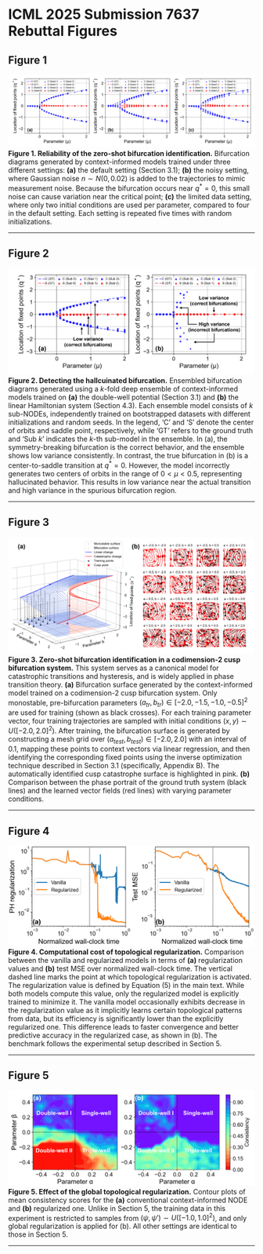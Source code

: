 # ICML 2025 Submission 7637 Rebuttal Figures

## Figure 1
![](./rebuttal_figure_1.png)
**Figure 1. Reliability of the zero-shot bifurcation identification.** Bifurcation diagrams generated by context-informed models trained under three different settings: **(a)** the default setting (Section 3.1); **(b)** the noisy setting, where Gaussian noise $n \sim N(0, 0.02)$ is added to the trajectories to mimic measurement noise. Because the bifurcation occurs near $q^* = 0$, this small noise can cause variation near the critical point; **(c)** the limited data setting, where only two initial conditions are used per parameter, compared to four in the default setting. Each setting is repeated five times with random initializations.
***
## Figure 2
![](./rebuttal_figure_2.png)
**Figure 2. Detecting the hallcuinated bifurcation.** Ensembled bifurcation diagrams generated using a $k$-fold deep ensemble of context-informed models trained on **(a)** the double-well potential (Section 3.1) and **(b)** the linear Hamiltonian system (Section 4.3). Each ensemble model consists of $k$ sub-NODEs, independently trained on bootstrapped datasets with different initializations and random seeds. In the legend, ‘C’ and ‘S’ denote the center of orbits and saddle point, respectively, while ‘GT’ refers to the ground truth and ‘Sub $k$’ indicates the $k$-th sub-model in the ensemble. In (a), the symmetry-breaking bifurcation is the correct behavior, and the ensemble shows low variance consistently. In contrast, the true bifurcation in (b) is a center-to-saddle transition at $q^* = 0$. However, the model incorrectly generates two centers of orbits in the range of $0 < μ < 0.5$, representing hallucinated behavior. This results in low variance near the actual transition and high variance in the spurious bifurcation region.
***
## Figure 3
![](./rebuttal_figure_3.png)
**Figure 3. Zero-shot bifurcation identification in a codimension-2 cusp bifurcation system.** This system serves as a canonical model for catastrophic transitions and hysteresis, and is widely applied in phase transition theory. **(a)** Bifurcation surface generated by the context-informed model trained on a codimension-2 cusp bifurcation system. Only monostable, pre-bifurcation parameters $(a_{tr}, b_{tr}) \in [-2.0, -1.5, -1.0, -0.5]^2$ are used for training (shown as black crosses). For each training parameter vector, four training trajectories are sampled with initial conditions $(x, y) \sim U([-2.0, 2.0]^2)$. After training, the bifurcation surface is generated by constructing a mesh grid over $(a_{test}, b_{test}) \in [-2.0, 2.0]$ with an interval of $0.1$, mapping these points to context vectors via linear regression,  and then identifying the corresponding fixed points using the inverse optimization technique described in Section 3.1 (specifically, Appendix B). The automatically identified cusp catastrophe surface is highlighted in pink. **(b)** Comparison between the phase portrait of the ground truth system (black lines) and the learned vector fields (red lines) with varying parameter conditions.
***
## Figure 4
![](./rebuttal_figure_4.png)
**Figure 4. Computational cost of topological regularization.** Comparison between the vanilla and regularized models in terms of **(a)** regularization values and **(b)** test MSE over normalized wall-clock time. The vertical dashed line marks the point at which topological regularization is activated. The regularization value is defined by Equation (5) in the main text. While both models compute this value, only the regularized model is explicitly trained to minimize it. The vanilla model occasionally exhibits decrease in the regularization value as it implicitly learns certain topological patterns from data, but its efficiency is significantly lower than the explicitly regularized one. This difference leads to faster convergence and better predictive accuracy in the regularized case, as shown in (b). The benchmark follows the experimental setup described in Section 5.
***
## Figure 5
![](./rebuttal_figure_5.png)
**Figure 5. Effect of the global topological regularization.** Contour plots of mean consistency scores for the **(a)** conventional context-informed NODE and **(b)** regularized one. Unlike in Section 5, the training data in this experiment is restricted to samples from $(\psi, \psi') \sim U([-1.0, 1.0]^2)$, and only global regularization is applied for (b). All other settings are identical to those in Section 5.
***
